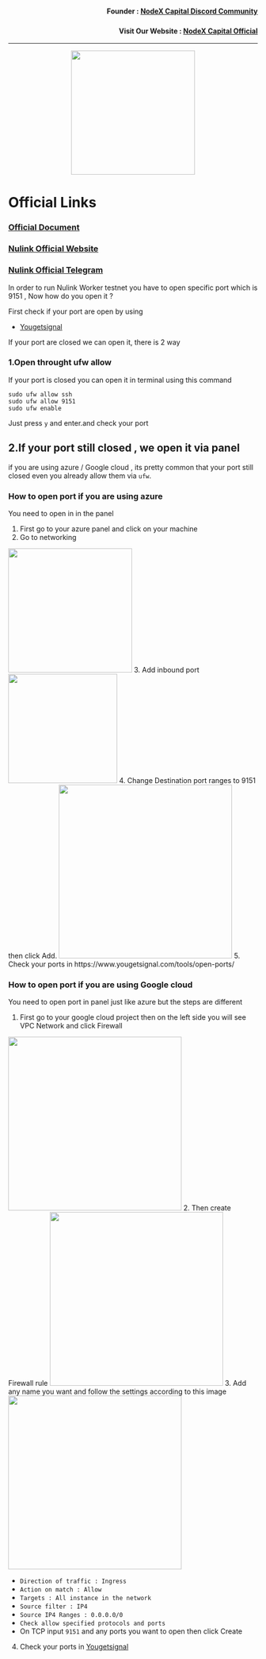 <h3><p style="font-size:14px" align="right">Founder :
<a href="https://discord.gg/nodexcapital" target="_blank">NodeX Capital Discord Community</a></p></h3>
<h3><p style="font-size:14px" align="right">Visit Our Website :
<a href="https://discord.gg/nodexcapital" target="_blank">NodeX Capital Official</a></p></h3>
<hr>

<p align="center">
 <img height="250" height="auto" src="https://user-images.githubusercontent.com/107190154/190568136-14f5a7d8-5b15-46fb-8132-4d38a0779171.gif">
</p>

# Official Links
### [Official Document](https://docs.nulink.org/products/testnet)
### [Nulink Official Website](https://www.nulink.org/)
### [Nulink Official Telegram](https://t.me/NuLinkChannel)

In order to run Nulink Worker testnet you have to open specific port which is 9151 , Now how do you open it ? 


First check if your port are open by using 
- [Yougetsignal](https://www.yougetsignal.com/tools/open-ports/)

If your port are closed we can open it, there is 2 way
### 1.Open throught ufw allow
If your port is closed you can open it in terminal using this command 
```
sudo ufw allow ssh
sudo ufw allow 9151
sudo ufw enable
```
Just press `y` and enter.and check your port

## 2.If your port still closed , we open it via panel
if you are using azure / Google cloud , its pretty common that your port still closed even you already allow them via `ufw`.

### How to open port if you are using azure
You need to open in in the panel
1. First go to your azure panel and click on your machine
2. Go to networking
<img height="250" height="auto" src="https://user-images.githubusercontent.com/34649601/195009179-fc7dde4a-5e4f-4fc2-a98c-a4064287d013.png">
3. Add inbound port
<img height="220" height="auto" src="https://user-images.githubusercontent.com/34649601/195009637-90b22908-b38e-4e1c-bf13-2b7ad26344b7.png">
4. Change Destination port ranges to 9151 then click Add.
<img height="350" height="auto" src="https://user-images.githubusercontent.com/34649601/195009892-3efac651-ccc8-47d4-b655-27b0ca530f6c.png">
5. Check your ports in https://www.yougetsignal.com/tools/open-ports/

### How to open port if you are using Google cloud
You need to open port in panel just like azure but the steps are different
1. First go to your google cloud project then on the left side you will see VPC Network and click Firewall
<img height="350" height="auto" src="https://user-images.githubusercontent.com/34649601/195010456-42ec04fe-559d-4788-9638-080435ba3d43.png">
2. Then create Firewall rule
<img height="350" height="auto" src="https://user-images.githubusercontent.com/34649601/195010642-17a29a6e-4807-46ed-9c39-ff421279929d.png">
3. Add any name you want and follow the settings according to this image
<img height="350" height="auto" src="https://user-images.githubusercontent.com/34649601/195010937-ffe6743b-5b56-4d26-bbaa-4eb7b6f569ba.png">

- `Direction of traffic : Ingress`
- `Action on match : Allow`
- `Targets : All instance in the network`
- `Source filter : IP4`
- `Source IP4 Ranges : 0.0.0.0/0`
- `Check allow specified protocols and ports`
- On TCP input `9151` and any ports you want to open then click Create
4. Check your ports in [Yougetsignal](https://www.yougetsignal.com/tools/open-ports/)